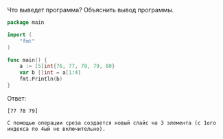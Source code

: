 Что выведет программа? Объяснить вывод программы.

```go
package main

import (
	"fmt"
)

func main() {
	a := [5]int{76, 77, 78, 79, 80}
	var b []int = a[1:4]
	fmt.Println(b)
}
```

Ответ:
```
[77 78 79]

С помощью операции среза создается новый слайс на 3 элемента (с 1ого индекса по 4ый не включительно).
```